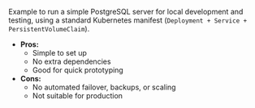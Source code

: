 Example to run a simple PostgreSQL server for local development and testing, using a
standard Kubernetes manifest (`Deployment + Service + PersistentVolumeClaim`).

- **Pros:**
  - Simple to set up
  - No extra dependencies
  - Good for quick prototyping
- **Cons:**
  - No automated failover, backups, or scaling
  - Not suitable for production
